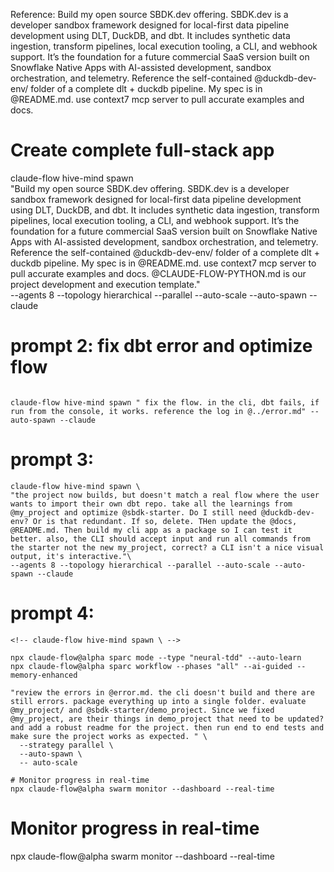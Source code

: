 Reference:
Build my open source SBDK.dev offering. SBDK.dev is a developer sandbox framework designed for local-first data pipeline development using DLT, DuckDB, and dbt. It includes synthetic data ingestion, transform pipelines, local execution tooling, a CLI, and webhook support. It’s the foundation for a future commercial SaaS version built on Snowflake Native Apps with AI-assisted development, sandbox orchestration, and telemetry. Reference the self-contained @duckdb-dev-env/ folder of a complete dlt + duckdb pipeline. My spec is in @README.md. use context7 mcp server to pull accurate examples and docs. 



# Create complete full-stack app

claude-flow hive-mind spawn \
  "Build my open source SBDK.dev offering. SBDK.dev is a developer sandbox framework designed for local-first data pipeline development using DLT, DuckDB, and dbt. It includes synthetic data ingestion, transform pipelines, local execution tooling, a CLI, and webhook support. It’s the foundation for a future commercial SaaS version built on Snowflake Native Apps with AI-assisted development, sandbox orchestration, and telemetry. Reference the self-contained @duckdb-dev-env/ folder of a complete dlt + duckdb pipeline. My spec is in @README.md. use context7 mcp server to pull accurate examples and docs. @CLAUDE-FLOW-PYTHON.md is our project development and execution template." \
  --agents 8 --topology hierarchical --parallel --auto-scale --auto-spawn --claude



# prompt 2: fix dbt error and optimize flow
```

claude-flow hive-mind spawn " fix the flow. in the cli, dbt fails, if run from the console, it works. reference the log in @../error.md" --auto-spawn --claude

```


# prompt 3:

```
claude-flow hive-mind spawn \
"the project now builds, but doesn't match a real flow where the user wants to import their own dbt repo. take all the learnings from @my_project and optimize @sbdk-starter. Do I still need @duckdb-dev-env? Or is that redundant. If so, delete. THen update the @docs, @README.md. Then build my cli app as a package so I can test it better. also, the CLI should accept input and run all commands from the starter not the new my_project, correct? a CLI isn't a nice visual output, it's interactive."\
--agents 8 --topology hierarchical --parallel --auto-scale --auto-spawn --claude
```

# prompt 4:
```
<!-- claude-flow hive-mind spawn \ -->

npx claude-flow@alpha sparc mode --type "neural-tdd" --auto-learn
npx claude-flow@alpha sparc workflow --phases "all" --ai-guided --memory-enhanced

"review the errors in @error.md. the cli doesn't build and there are still errors. package everything up into a single folder. evaluate @my_project/ and @sbdk-starter/demo_project. Since we fixed @my_project, are their things in demo_project that need to be updated? and add a robust readme for the project. then run end to end tests and make sure the project works as expected. " \
  --strategy parallel \
  --auto-spawn \ 
  -- auto-scale

# Monitor progress in real-time
npx claude-flow@alpha swarm monitor --dashboard --real-time
```

<!-- # Deploy complete development swarm
npx claude-flow@alpha hive-mind spawn "Build e-commerce platform with React, Node.js, and PostgreSQL" \
  --agents 10 \
  --strategy parallel \
  --memory-namespace ecommerce -->

# Monitor progress in real-time
npx claude-flow@alpha swarm monitor --dashboard --real-time